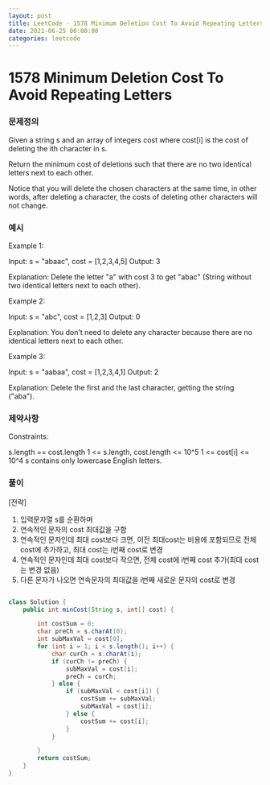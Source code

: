 ```yaml
---
layout: post
title: LeetCode - 1578 Minimum Deletion Cost To Avoid Repeating Letters
date: 2021-06-25 00:00:00
categories: leetcode
---
```


# 1578 Minimum Deletion Cost To Avoid Repeating Letters

### 문제정의
Given a string s and an array of integers cost where cost[i] is the cost of deleting the ith character in s.

Return the minimum cost of deletions such that there are no two identical letters next to each other.

Notice that you will delete the chosen characters at the same time, in other words, after deleting a character, the costs of deleting other characters will not change.

### 예시

Example 1:

Input: s = "abaac", cost = [1,2,3,4,5]
Output: 3

Explanation: Delete the letter "a" with cost 3 to get "abac" (String without two identical letters next to each other).

Example 2:

Input: s = "abc", cost = [1,2,3]
Output: 0

Explanation: You don't need to delete any character because there are no identical letters next to each other.

Example 3:

Input: s = "aabaa", cost = [1,2,3,4,1]
Output: 2

Explanation: Delete the first and the last character, getting the string ("aba").
 
### 제약사항
Constraints:

s.length == cost.length
1 <= s.length, cost.length <= 10^5
1 <= cost[i] <= 10^4
s contains only lowercase English letters.

### 풀이
[전략]
1. 입력문자열 s를 순환하며
2. 연속적인 문자의 cost 최대값을 구함
3. 연속적인 문자인데 최대 cost보다 크면, 이전 최대cost는 비용에 포함되므로 전체 cost에 추가하고, 최대 cost는 i번째 cost로 변경
4. 연속적인 문자인데 최대 cost보다 작으면, 전체 cost에 i번째 cost 추가(최대 cost는 변경 없음)
5. 다른 문자가 나오면 연속문자의 최대값을 i번째 새로운 문자의 cost로 변경

```java

class Solution {
    public int minCost(String s, int[] cost) {

        int costSum = 0;
        char preCh = s.charAt(0);
        int subMaxVal = cost[0];
        for (int i = 1; i < s.length(); i++) {
            char curCh = s.charAt(i);
            if (curCh != preCh) {
                subMaxVal = cost[i];
                preCh = curCh;
            } else {
                if (subMaxVal < cost[i]) {
                    costSum += subMaxVal;
                    subMaxVal = cost[i];
                } else {
                    costSum += cost[i];
                }
            }

        }
        return costSum;
    }
}
```

